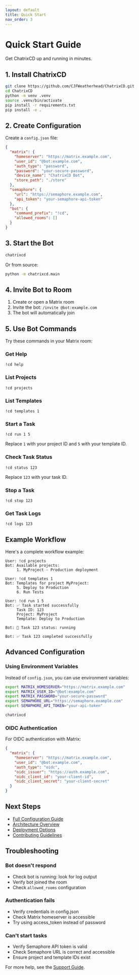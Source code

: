```yaml
---
layout: default
title: Quick Start
nav_order: 3
---
```


# Quick Start Guide

Get ChatrixCD up and running in minutes.

## 1. Install ChatrixCD

```bash
git clone https://github.com/CJFWeatherhead/ChatrixCD.git
cd ChatrixCD
python -m venv .venv
source .venv/bin/activate
pip install -r requirements.txt
pip install -e .
```

## 2. Create Configuration

Create a `config.json` file:

```json
{
  "matrix": {
    "homeserver": "https://matrix.example.com",
    "user_id": "@bot:example.com",
    "auth_type": "password",
    "password": "your-secure-password",
    "device_name": "ChatrixCD Bot",
    "store_path": "./store"
  },
  "semaphore": {
    "url": "https://semaphore.example.com",
    "api_token": "your-semaphore-api-token"
  },
  "bot": {
    "command_prefix": "!cd",
    "allowed_rooms": []
  }
}
```

## 3. Start the Bot

```bash
chatrixcd
```

Or from source:

```bash
python -m chatrixcd.main
```

## 4. Invite Bot to Room

1. Create or open a Matrix room
2. Invite the bot: `/invite @bot:example.com`
3. The bot will automatically join

## 5. Use Bot Commands

Try these commands in your Matrix room:

### Get Help
```
!cd help
```

### List Projects
```
!cd projects
```

### List Templates
```
!cd templates 1
```

### Start a Task
```
!cd run 1 5
```

Replace `1` with your project ID and `5` with your template ID.

### Check Task Status
```
!cd status 123
```

Replace `123` with your task ID.

### Stop a Task
```
!cd stop 123
```

### Get Task Logs
```
!cd logs 123
```

## Example Workflow

Here's a complete workflow example:

```
User: !cd projects
Bot: Available projects:
     1. MyProject - Production deployment

User: !cd templates 1
Bot: Templates for project MyProject:
     5. Deploy to Production
     6. Run Tests

User: !cd run 1 5
Bot: ✅ Task started successfully
     Task ID: 123
     Project: MyProject
     Template: Deploy to Production

Bot: 🔄 Task 123 status: running

Bot: ✅ Task 123 completed successfully
```

## Advanced Configuration

### Using Environment Variables

Instead of `config.json`, you can use environment variables:

```bash
export MATRIX_HOMESERVER="https://matrix.example.com"
export MATRIX_USER_ID="@bot:example.com"
export MATRIX_PASSWORD="your-secure-password"
export SEMAPHORE_URL="https://semaphore.example.com"
export SEMAPHORE_API_TOKEN="your-api-token"

chatrixcd
```

### OIDC Authentication

For OIDC authentication with Matrix:

```json
{
  "matrix": {
    "homeserver": "https://matrix.example.com",
    "user_id": "@bot:example.com",
    "auth_type": "oidc",
    "oidc_issuer": "https://auth.example.com",
    "oidc_client_id": "your-client-id",
    "oidc_client_secret": "your-client-secret"
  }
}
```

## Next Steps

- [Full Configuration Guide](configuration.html)
- [Architecture Overview](architecture.html)
- [Deployment Options](deployment.html)
- [Contributing Guidelines](contributing.html)

## Troubleshooting

### Bot doesn't respond
- Check bot is running: look for log output
- Verify bot joined the room
- Check `allowed_rooms` configuration

### Authentication fails
- Verify credentials in config.json
- Check Matrix homeserver is accessible
- Try using access_token instead of password

### Can't start tasks
- Verify Semaphore API token is valid
- Check Semaphore URL is correct and accessible
- Ensure project and template IDs exist

For more help, see the [Support Guide](support.html).
